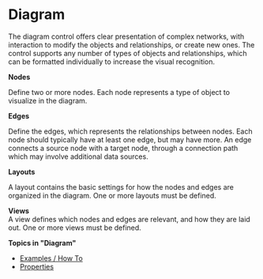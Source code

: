 # Diagram

The diagram control offers clear presentation of complex networks, with interaction to modify the objects and relationships, or create new ones. The control supports any number of types of objects and relationships, which can be formatted individually to increase the visual recognition.

**Nodes**

Define two or more nodes. Each node represents a type of object to visualize in the diagram.

**Edges**

Define the edges, which represents the relationships between nodes. Each node should typically have at least one edge, but may have more. An edge connects a source node with a target node, through a connection path which may involve additional data sources.

**Layouts**

A layout contains the basic settings for how the nodes and edges are organized in the diagram. One or more layouts must be defined.  

**Views**  
A view defines which nodes and edges are relevant, and how they are laid out. One or more views must be defined.

**Topics in "Diagram"**
* [Examples / How To](diagram/examples--how-to.md)
* [Properties](diagram/properties.md)